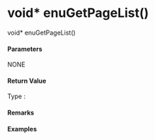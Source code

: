 # void\* enuGetPageList\(\)

void\* enuGetPageList\(\)

#### Parameters

NONE

#### Return Value

Type :

#### Remarks

#### Examples

```cpp

```



